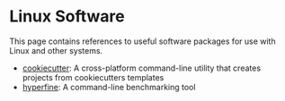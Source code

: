 # Linux Software

This page contains references to useful software packages for use with Linux and other systems.

- [cookiecutter](https://github.com/cookiecutter/cookiecutter): A cross-platform command-line utility that creates projects from cookiecutters templates
- [hyperfine](https://github.com/sharkdp/hyperfine): A command-line benchmarking tool

